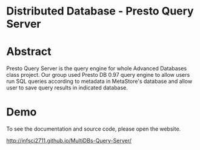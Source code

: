 # Distributed Database - Presto Query Server

# Abstract
Presto Query Server is the query engine for whole Advanced Databases class project. Our group used Presto DB 0.97 query engine to allow users run SQL queries according to metadata in MetaStore's database and allow user to save query results in indicated database.

# Demo
To see the documentation and source code, please open the website.

http://infsci2711.github.io/MultiDBs-Query-Server/
